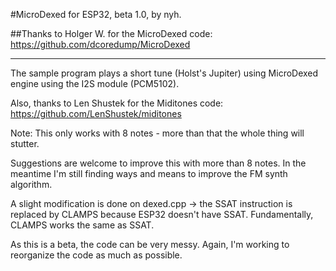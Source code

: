 #MicroDexed for ESP32, beta 1.0, by nyh.

##Thanks to Holger W. for the MicroDexed code: https://github.com/dcoredump/MicroDexed

----------

The sample program plays a short tune (Holst's Jupiter) using MicroDexed engine using the I2S module (PCM5102).

Also, thanks to Len Shustek for the Miditones code: https://github.com/LenShustek/miditones 

Note: This only works with 8 notes - more than that the whole thing will stutter.

Suggestions are welcome to improve this with more than 8 notes. In the meantime I'm still finding ways and means 
to improve the FM synth algorithm.

A slight modification is done on dexed.cpp -> the SSAT instruction is replaced by CLAMPS because ESP32 doesn't 
have SSAT. Fundamentally, CLAMPS works the same as SSAT.

As this is a beta, the code can be very messy. Again, I'm working to reorganize the code as much as possible.


